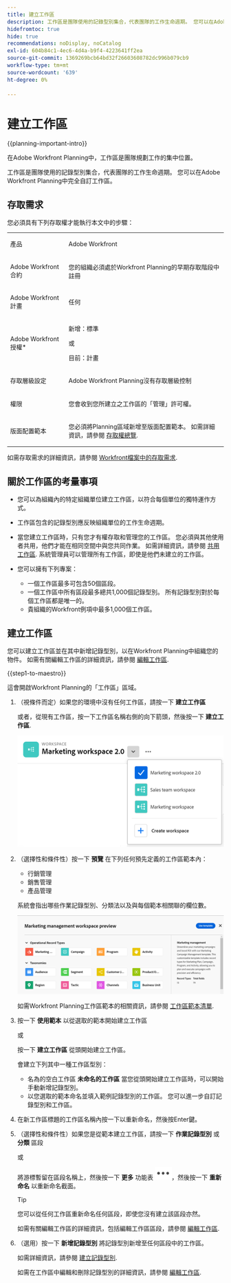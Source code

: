 ```yaml
---
title: 建立工作區
description: 工作區是團隊使用的記錄型別集合，代表團隊的工作生命週期。 您可以在Adobe Workfront Planning中完全自訂工作區。 記錄型別會依工作區中的區段組織。
hidefromtoc: true
hide: true
recommendations: noDisplay, noCatalog
exl-id: 604b84c1-4ec6-4d4a-b9f4-4223641ff2ea
source-git-commit: 1369269bcb64bd32f26603608782dc996b079cb9
workflow-type: tm+mt
source-wordcount: '639'
ht-degree: 0%

---
```


<!--udpate the metadata with real information when making this avilable in TOC and in the left nav-->

# 建立工作區

{{planning-important-intro}}

在Adobe Workfront Planning中，工作區是團隊規劃工作的集中位置。

工作區是團隊使用的記錄型別集合，代表團隊的工作生命週期。 您可以在Adobe Workfront Planning中完全自訂工作區。

## 存取需求

您必須具有下列存取權才能執行本文中的步驟：

<table style="table-layout:auto">
 <col>
 </col>
 <col>
 </col>
 <tbody>
    <tr>
<tr>
<td>
   <p> 產品</p> </td>
   <td>
   <p> Adobe Workfront</p> </td>
  </tr>  
 <td role="rowheader"><p>Adobe Workfront合約</p></td>
   <td>
<p>您的組織必須處於Workfront Planning的早期存取階段中註冊 </p>
   </td>
  </tr>
  <tr>
   <td role="rowheader"><p>Adobe Workfront計畫</p></td>
   <td>
<p>任何</p>
   </td>
  </tr>
  <tr>
   <td role="rowheader"><p>Adobe Workfront授權*</p></td>
   <td>
   <p>新增：標準</p>
   或
   <p>目前：計畫</p> 
  </td>
  </tr>

<tr>
   <td role="rowheader"><p>存取層級設定</p></td>
   <td> <p>Adobe Workfront Planning沒有存取層級控制</p>
</td>
  </tr>

<tr>
   <td role="rowheader"><p>權限</p></td>
   <td> <p>您會收到您所建立之工作區的「管理」許可權。 </p>  
</td>
  </tr>

<tr>
   <td role="rowheader"><p>版面配置範本</p></td>
   <td> <p>您必須將Planning區域新增至版面配置範本。 如需詳細資訊，請參閱 <a href="../access/access-overview.md">存取權總覽</a>. </p>  
</td>
  </tr>

</tbody>
</table>

如需存取需求的詳細資訊，請參閱 [Workfront檔案中的存取需求](/help/quicksilver/administration-and-setup/add-users/access-levels-and-object-permissions/access-level-requirements-in-documentation.md).

<!--Maybe enable this at GA - but Planning is not supposed to have Access controls in the Workfront Access Level: 
>[!NOTE]
>
>If you don't have access, ask your Workfront administrator if they set additional restrictions in your access level. For information on how a Workfront administrator can change your access level, see [Create or modify custom access levels](../administration-and-setup/add-users/configure-and-grant-access/create-modify-access-levels.md). -->

<!-- Notes to add for the table: for the "Workfront plans" row: the above is only for closed beta; when going to GA - activate the following plans:    
<p>Current plan: Prime and Ultimate</p>
<p>Legacy plan: Enterprise</p>-->

<!-- Notes for the table: for the "Workfront access" row: <p>For more information, see <a href="../../administration-and-setup/add-users/access-levels-and-object-permissions/wf-licenses.md" class="MCXref xref">Adobe Workfront licenses overview</a>.</p>-->

## 關於工作區的考量事項

* 您可以為組織內的特定組織單位建立工作區，以符合每個單位的獨特運作方式。
* 工作區包含的記錄型別應反映組織單位的工作生命週期。
* 當您建立工作區時，只有您才有權存取和管理您的工作區。 您必須與其他使用者共用，他們才能在相同空間中與您共同作業。 如需詳細資訊，請參閱 [共用工作區](/help/quicksilver/maestro/access/share-workspaces.md). 系統管理員可以管理所有工作區，即使是他們未建立的工作區。
* 您可以擁有下列專案：

   * 一個工作區最多可包含50個區段。
   * 一個工作區中所有區段最多總共1,000個記錄型別。 所有記錄型別對於每個工作區都是唯一的。 <!--this might change-->
   * 貴組織的Workfront例項中最多1,000個工作區。


## 建立工作區

您可以建立工作區並在其中新增記錄型別，以在Workfront Planning中組織您的物件。 如需有關編輯工作區的詳細資訊，請參閱 [編輯工作區](/help/quicksilver/maestro/architecture/edit-workspaces.md).

{{step1-to-maestro}}

這會開啟Workfront Planning的「工作區」區域。

1. （視條件而定）如果您的環境中沒有任何工作區，請按一下 **建立工作區**

   或者，從現有工作區，按一下工作區名稱右側的向下箭頭，然後按一下 **建立工作區**.

   ![](assets/workspace-drop-down-right-menu.png)


1. （選擇性和條件性）按一下 **預覽** 在下列任何預先定義的工作區範本內：

   * 行銷管理
   * 銷售管理
   * 產品管理

   系統會指出哪些作業記錄型別、分類法以及與每個範本相關聯的欄位數。

   ![](assets/previewing-a-workspace-template.png)

   如需Workfront Planning工作區範本的相關資訊，請參閱 [工作區範本清單](../architecture/workspace-templates.md).

1. 按一下 **使用範本** 以從選取的範本開始建立工作區

   或

   按一下 **建立工作區** 從頭開始建立工作區。

   會建立下列其中一種工作區型別：

   * 名為的空白工作區 **未命名的工作區** 當您從頭開始建立工作區時，可以開始手動新增記錄型別。
   * 以您選取的範本命名並填入範例記錄型別的工作區。 您可以進一步自訂記錄型別和工作區。

1. 在新工作區標題的工作區名稱內按一下以重新命名，然後按Enter鍵。

1. （選擇性和條件性）如果您是從範本建立工作區，請按一下 **作業記錄型別** 或 **分類** 區段

   或

   將游標暫留在區段名稱上，然後按一下 **更多** 功能表 ![](assets/more-menu.png)，然後按一下 **重新命名** 以重新命名截面。

   >[!TIP]
   >
   >您可以從任何工作區重新命名任何區段，即使您沒有建立該區段亦然。

   如需有關編輯工作區的詳細資訊，包括編輯工作區區段，請參閱 [編輯工作區](/help/quicksilver/maestro/architecture/edit-workspaces.md).

1. （選用）按一下 **新增記錄型別** 將記錄型別新增至任何區段中的工作區。

   如需詳細資訊，請參閱 [建立記錄型別](../architecture/create-record-types.md).

   如需在工作區中編輯和刪除記錄型別的詳細資訊，請參閱 [編輯工作區](/help/quicksilver/maestro/architecture/edit-workspaces.md).


